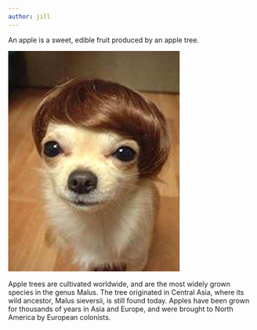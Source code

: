 ```yaml
---
author: jill
---
```

An apple is a sweet, edible fruit produced by an apple tree.

![Nice Dog](/assets/images/dog.jpg)

Apple trees are cultivated worldwide, and are the most widely grown species in
the genus Malus. The tree originated in Central Asia, where its wild ancestor,
Malus sieversii, is still found today. Apples have been grown for thousands of
years in Asia and Europe, and were brought to North America by European
colonists.
